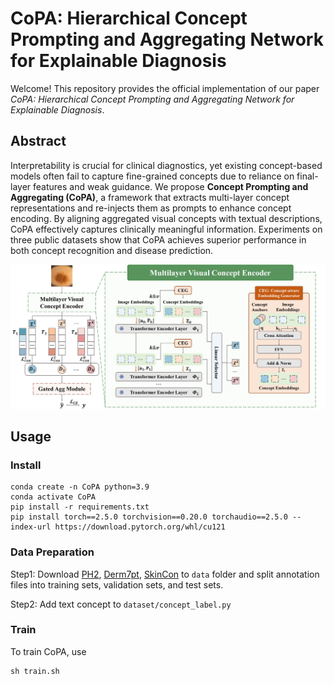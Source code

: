 # CoPA: Hierarchical Concept Prompting and Aggregating Network for Explainable Diagnosis
Welcome! This repository provides the official implementation of our paper *CoPA: Hierarchical Concept Prompting and*
*Aggregating Network for Explainable Diagnosis*.

## Abstract

Interpretability is crucial for clinical diagnostics, yet existing concept-based models often fail to capture fine-grained concepts due to reliance on final-layer features and weak guidance. We propose **Concept Prompting and Aggregating (CoPA)**, a framework that extracts multi-layer concept representations and re-injects them as prompts to enhance concept encoding. By aligning aggregated visual concepts with textual descriptions, CoPA effectively captures clinically meaningful information. Experiments on three public datasets show that CoPA achieves superior performance in both concept recognition and disease prediction.

![framework](https://github.com/yihengd/CoPA/blob/main/fig/framework.png)

## Usage

### Install

```shell
conda create -n CoPA python=3.9
conda activate CoPA
pip install -r requirements.txt
pip install torch==2.5.0 torchvision==0.20.0 torchaudio==2.5.0 --index-url https://download.pytorch.org/whl/cu121
```

### Data Preparation

Step1: Download [PH2](https://www.fc.up.pt/addi/ph2%20database.html), [Derm7pt](https://derm.cs.sfu.ca/Download.html), [SkinCon](https://skincon-dataset.github.io/) to `data` folder and split annotation files into training sets, validation sets, and test sets.

Step2: Add text concept to `dataset/concept_label.py`

### Train

To train CoPA, use

```shell
sh train.sh
```
